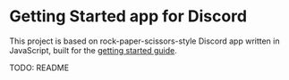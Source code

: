# Getting Started app for Discord

This project is based on rock-paper-scissors-style Discord app written in JavaScript, built for the [getting started guide](https://discord.com/developers/docs/getting-started).

TODO: README
